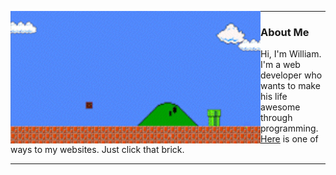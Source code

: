 <p align="center">
  <img width="400" align='left' src="https://github.com/Ruila/Ruila/blob/main/resource/personal_website.gif?raw=true">
</p>

---
### About Me

Hi, I'm William. I'm a web developer who wants to make his life awesome through programming. <a href="https://ruila.github.io/personal-website/mario/">Here</a> is one of ways to my websites. Just click that brick.

---
